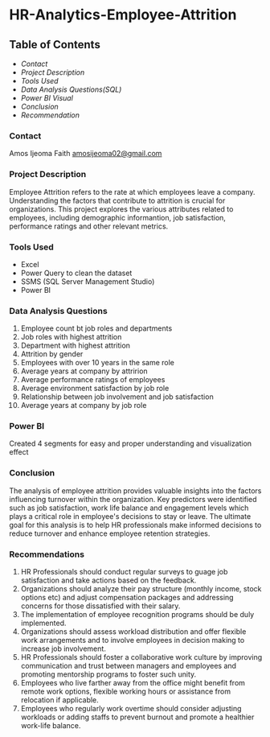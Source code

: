 # HR-Analytics-Employee-Attrition
## Table of Contents

- *Contact*
- *Project Description*
- *Tools Used*
- *Data Analysis Questions(SQL)*
- *Power BI Visual*
- *Conclusion*
- *Recommendation*

### Contact
Amos Ijeoma Faith
amosijeoma02@gmail.com

### Project Description
Employee Attrition refers to the rate at which employees leave a  company. Understanding the factors that contribute to attrition is crucial for organizations. This project explores the various attributes related to employees, including demographic informantion, job satisfaction, performance ratings and other relevant metrics.

### Tools Used
- Excel
- Power Query to clean the dataset
- SSMS (SQL Server Management Studio)
- Power BI

### Data Analysis Questions
1. Employee count bt job roles and departments
2. Job roles with highest attrition
3. Department with highest attrition
4. Attrition by gender
5. Employees with over 10 years in the same role
6. Average years at company by attririon
7. Average performance ratings of employees
8. Average environment satisfaction by job role
9. Relationship between job involvement and job satisfaction
10. Average years at company by job role

### Power BI 
Created 4 segments for easy and proper understanding and visualization effect

### Conclusion
The analysis of employee attrition provides valuable insights into the factors influencing turnover within the organization. Key predictors were identified such as job satisfaction, work life balance and engagement levels which plays a critical role in employee's decisions to stay or leave. The ultimate goal for this analysis is to help HR professionals make informed decisions to reduce turnover and enhance employee retention strategies.

### Recommendations
1. HR Professionals should conduct regular surveys to guage job satisfaction and take actions based on the feedback.
2. Organizations should analyze their pay structure (monthly income, stock options etc) and adjust compensation packages and addressing concerns for those dissatisfied with their salary.
3. The implementation of employee recognition programs should be duly implemented.
4. Organizations should assess workload distribution and offer flexible work arrangements and to involve employees in decision making to increase job involvement.
5. HR Professionals should foster a collaborative work culture by improving communication and trust between managers and employees and promoting mentorship programs to foster such unity.
6. Employees who live farther away from the office might benefit from remote work options, flexible working hours or assistance from relocation if applicable.
7. Employees who regularly work overtime should consider adjusting workloads or adding staffs to prevent burnout and promote a healthier work-life balance. 

